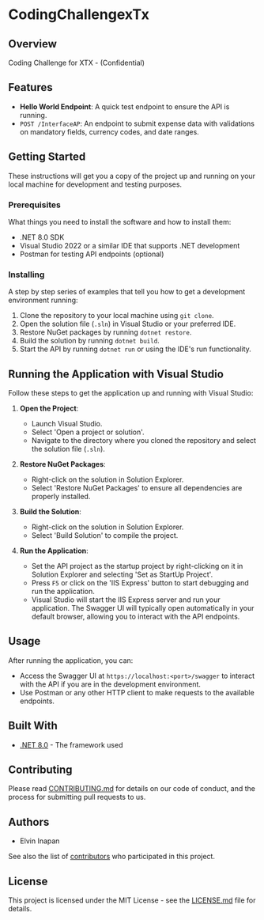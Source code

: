 # CodingChallengexTx

## Overview

Coding Challenge for XTX - (Confidential)

## Features

- **Hello World Endpoint**: A quick test endpoint to ensure the API is running.
- `POST /InterfaceAP`: An endpoint to submit expense data with validations on mandatory fields, currency codes, and date ranges.

## Getting Started

These instructions will get you a copy of the project up and running on your local machine for development and testing purposes.

### Prerequisites

What things you need to install the software and how to install them:

- .NET 8.0 SDK
- Visual Studio 2022 or a similar IDE that supports .NET development
- Postman for testing API endpoints (optional)

### Installing

A step by step series of examples that tell you how to get a development environment running:

1. Clone the repository to your local machine using `git clone`.
2. Open the solution file (`.sln`) in Visual Studio or your preferred IDE.
3. Restore NuGet packages by running `dotnet restore`.
4. Build the solution by running `dotnet build`.
5. Start the API by running `dotnet run` or using the IDE's run functionality.

## Running the Application with Visual Studio

Follow these steps to get the application up and running with Visual Studio:

1. **Open the Project**:
   - Launch Visual Studio.
   - Select 'Open a project or solution'.
   - Navigate to the directory where you cloned the repository and select the solution file (`.sln`).

2. **Restore NuGet Packages**:
   - Right-click on the solution in Solution Explorer.
   - Select 'Restore NuGet Packages' to ensure all dependencies are properly installed.

3. **Build the Solution**:
   - Right-click on the solution in Solution Explorer.
   - Select 'Build Solution' to compile the project.

4. **Run the Application**:
   - Set the API project as the startup project by right-clicking on it in Solution Explorer and selecting 'Set as StartUp Project'.
   - Press `F5` or click on the 'IIS Express' button to start debugging and run the application.
   - Visual Studio will start the IIS Express server and run your application. The Swagger UI will typically open automatically in your default browser, allowing you to interact with the API endpoints.

## Usage

After running the application, you can:

- Access the Swagger UI at `https://localhost:<port>/swagger` to interact with the API if you are in the development environment.
- Use Postman or any other HTTP client to make requests to the available endpoints.

## Built With

- [.NET 8.0](https://dotnet.microsoft.com/) - The framework used

## Contributing

Please read [CONTRIBUTING.md](/CONTRIBUTING.md) for details on our code of conduct, and the process for submitting pull requests to us.

## Authors

- Elvin Inapan

See also the list of [contributors](https://github.com/your_project/contributors) who participated in this project.

## License

This project is licensed under the MIT License - see the [LICENSE.md](LICENSE.md) file for details.

